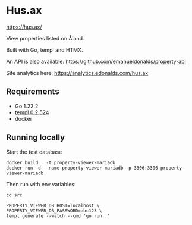 # Hus.ax

https://hus.ax/

View properties listed on Åland.

Built with Go, templ and HTMX.

An API is also available: https://github.com/emanueldonalds/property-api

Site analytics here: https://analytics.edonalds.com/hus.ax

## Requirements
- Go 1.22.2
- [templ 0.2.524](https://templ.guide/)
- docker

## Running locally
Start the test database

```
docker build . -t property-viewer-mariadb 
docker run -d --name property-viewer-mariadb -p 3306:3306 property-viewer-mariadb
```

Then run with env variables:

```
cd src

PROPERTY_VIEWER_DB_HOST=localhost \
PROPERTY_VIEWER_DB_PASSWORD=abc123 \
templ generate --watch --cmd 'go run .'
 ```
